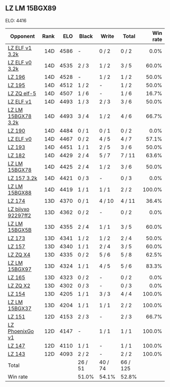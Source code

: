 ## LZ LM 15BGX89 ##

ELO: 4416

Opponent | Rank | ELO | Black | Write | Total | Win rate
---------|-----:|----:|-------|-------|-------|-------:
[LZ ELF v1 3.2k](LZ%20ELF%20v1%203.2k.md) | 14D | 4586 | - | 0 / 2 | 0 / 2 | 0.0%
[LZ ELF v0 3.2k](LZ%20ELF%20v0%203.2k.md) | 14D | 4535 | 2 / 3 | 1 / 2 | 3 / 5 | 60.0%
[LZ 196](LZ%20196.md) | 14D | 4528 | - | 1 / 2 | 1 / 2 | 50.0%
[LZ 195](LZ%20195.md) | 14D | 4512 | 1 / 2 | - | 1 / 2 | 50.0%
[LZ ZQ elf-5](LZ%20ZQ%20elf-5.md) | 14D | 4507 | 1 / 6 | - | 1 / 6 | 16.7%
[LZ ELF v1](LZ%20ELF%20v1.md) | 14D | 4493 | 1 / 3 | 2 / 3 | 3 / 6 | 50.0%
[LZ LM 15BGX78 3.2k](LZ%20LM%2015BGX78%203.2k.md) | 14D | 4493 | 3 / 4 | 1 / 2 | 4 / 6 | 66.7%
[LZ 190](LZ%20190.md) | 14D | 4484 | 0 / 1 | 0 / 1 | 0 / 2 | 0.0%
[LZ ELF v0](LZ%20ELF%20v0.md) | 14D | 4467 | 0 / 2 | 4 / 5 | 4 / 7 | 57.1%
[LZ 193](LZ%20193.md) | 14D | 4451 | 1 / 1 | 2 / 5 | 3 / 6 | 50.0%
[LZ 182](LZ%20182.md) | 14D | 4429 | 2 / 4 | 5 / 7 | 7 / 11 | 63.6%
[LZ LM 15BGX78](LZ%20LM%2015BGX78.md) | 14D | 4425 | 2 / 4 | 1 / 2 | 3 / 6 | 50.0%
[LZ 157 3.2k](LZ%20157%203.2k.md) | 14D | 4421 | 0 / 3 | - | 0 / 3 | 0.0%
[LZ LM 15BGX88](LZ%20LM%2015BGX88.md) | 14D | 4419 | 1 / 1 | 1 / 1 | 2 / 2 | 100.0%
[LZ 174](LZ%20174.md) | 13D | 4370 | 0 / 1 | 4 / 10 | 4 / 11 | 36.4%
[LZ bjiyxo 92297ff2](LZ%20bjiyxo%2092297ff2.md) | 13D | 4362 | 0 / 2 | - | 0 / 2 | 0.0%
[LZ LM 15BGX5B](LZ%20LM%2015BGX5B.md) | 13D | 4355 | 2 / 4 | 1 / 1 | 3 / 5 | 60.0%
[LZ 173](LZ%20173.md) | 13D | 4341 | 1 / 2 | 1 / 2 | 2 / 4 | 50.0%
[LZ 157](LZ%20157.md) | 13D | 4340 | 1 / 1 | 2 / 4 | 3 / 5 | 60.0%
[LZ ZQ X4](LZ%20ZQ%20X4.md) | 13D | 4335 | 0 / 2 | 5 / 6 | 5 / 8 | 62.5%
[LZ LM 15BGX97](LZ%20LM%2015BGX97.md) | 13D | 4324 | 1 / 1 | 4 / 5 | 5 / 6 | 83.3%
[LZ 165](LZ%20165.md) | 13D | 4323 | 0 / 2 | - | 0 / 2 | 0.0%
[LZ ZQ X2](LZ%20ZQ%20X2.md) | 13D | 4302 | 0 / 3 | - | 0 / 3 | 0.0%
[LZ 154](LZ%20154.md) | 13D | 4205 | 1 / 1 | 3 / 3 | 4 / 4 | 100.0%
[LZ LM 15BGX37](LZ%20LM%2015BGX37.md) | 13D | 4204 | 1 / 1 | 1 / 1 | 2 / 2 | 100.0%
[LZ 151](LZ%20151.md) | 12D | 4153 | 2 / 3 | - | 2 / 3 | 66.7%
[LZ PhoenixGo v1](LZ%20PhoenixGo%20v1.md) | 12D | 4147 | - | 1 / 1 | 1 / 1 | 100.0%
[LZ 147](LZ%20147.md) | 12D | 4110 | 1 / 1 | - | 1 / 1 | 100.0%
[LZ 143](LZ%20143.md) | 12D | 4093 | 2 / 2 | - | 2 / 2 | 100.0%
Total | | | 26 / 51 | 40 / 74 | 66 / 125 | 
Win rate| | | 51.0% | 54.1% | 52.8% | 
